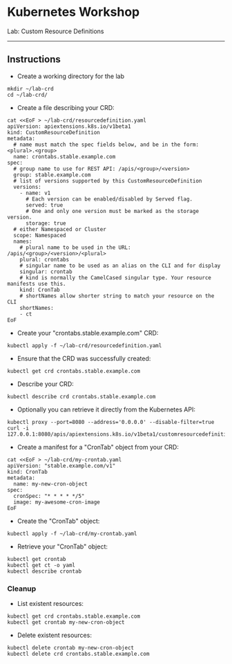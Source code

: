 # Kubernetes Workshop
Lab: Custom Resource Definitions

---

## Instructions

 - Create a working directory for the lab
```
mkdir ~/lab-crd
cd ~/lab-crd/
```

 - Create a file describing your CRD:
```
cat <<EoF > ~/lab-crd/resourcedefinition.yaml
apiVersion: apiextensions.k8s.io/v1beta1
kind: CustomResourceDefinition
metadata:
  # name must match the spec fields below, and be in the form: <plural>.<group>
  name: crontabs.stable.example.com
spec:
  # group name to use for REST API: /apis/<group>/<version>
  group: stable.example.com
  # list of versions supported by this CustomResourceDefinition
  versions:
    - name: v1
      # Each version can be enabled/disabled by Served flag.
      served: true
      # One and only one version must be marked as the storage version.
      storage: true
  # either Namespaced or Cluster
  scope: Namespaced
  names:
    # plural name to be used in the URL: /apis/<group>/<version>/<plural>
    plural: crontabs
    # singular name to be used as an alias on the CLI and for display
    singular: crontab
    # kind is normally the CamelCased singular type. Your resource manifests use this.
    kind: CronTab
    # shortNames allow shorter string to match your resource on the CLI
    shortNames:
    - ct
EoF
```

 - Create your "crontabs.stable.example.com" CRD:
```
kubectl apply -f ~/lab-crd/resourcedefinition.yaml
```

 - Ensure that the CRD was successfully created:
```
kubectl get crd crontabs.stable.example.com
```

 - Describe your CRD:
```
kubectl describe crd crontabs.stable.example.com
```

 - Optionally you can retrieve it directly from the Kubernetes API:
```
kubectl proxy --port=8080 --address='0.0.0.0' --disable-filter=true
curl -i 127.0.0.1:8080/apis/apiextensions.k8s.io/v1beta1/customresourcedefinitions/crontabs.stable.example.com
```

 - Create a manifest for a "CronTab" object from your CRD:
```
cat <<EoF > ~/lab-crd/my-crontab.yaml
apiVersion: "stable.example.com/v1"
kind: CronTab
metadata:
  name: my-new-cron-object
spec:
  cronSpec: "* * * * */5"
  image: my-awesome-cron-image
EoF
```

 - Create the "CronTab" object:
```
kubectl apply -f ~/lab-crd/my-crontab.yaml
```

 - Retrieve your "CronTab" object:
```
kubectl get crontab
kubectl get ct -o yaml
kubectl describe crontab
```

### Cleanup

 - List existent resources:
```
kubectl get crd crontabs.stable.example.com
kubectl get crontab my-new-cron-object
```

 - Delete existent resources:
```
kubectl delete crontab my-new-cron-object
kubectl delete crd crontabs.stable.example.com
```
